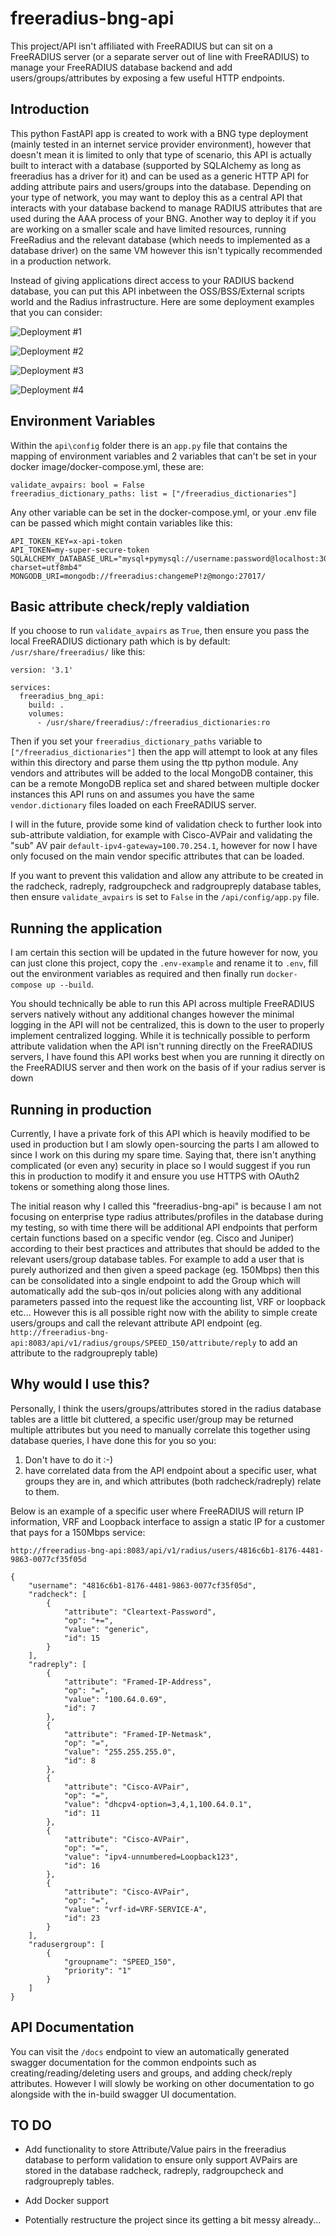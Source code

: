 # freeradius-bng-api

This project/API isn't affiliated with FreeRADIUS but can sit on a FreeRADIUS server (or a separate server out of line with FreeRADIUS) to manage your FreeRADIUS database backend and add users/groups/attributes by exposing a few useful HTTP endpoints.

## Introduction

This python FastAPI app is created to work with a BNG type deployment (mainly tested in an internet service provider environment), however that doesn't mean it is limited to only that type of scenario, this API is actually built to interact with a database (supported by SQLAlchemy as long as freeradius has a driver for it) and can be used as a generic HTTP API for adding attribute pairs and users/groups into the database. Depending on your type of network, you may want to deploy this as a central API that interacts with your database backend to manage RADIUS attributes that are used during the AAA process of your BNG. Another way to deploy it if you are working on a smaller scale and have limited resources, running FreeRadius and the relevant database (which needs to implemented as a database driver) on the same VM however this isn't typically recommended in a production network.

Instead of giving applications direct access to your RADIUS backend database, you can put this API inbetween the OSS/BSS/External scripts world and the Radius infrastructure. Here are some deployment examples that you can consider:

![Deployment #1](docs/imgs/deployment_1.png)

![Deployment #2](docs/imgs/deployment_2.png)

![Deployment #3](docs/imgs/deployment_3.png)

![Deployment #4](docs/imgs/deployment_4.png)

## Environment Variables

Within the `api\config` folder there is an `app.py` file that contains the mapping of environment variables and 2 variables that can't be set in your docker image/docker-compose.yml, these are:

```
validate_avpairs: bool = False
freeradius_dictionary_paths: list = ["/freeradius_dictionaries"]
```

Any other variable can be set in the docker-compose.yml, or your .env file can be passed which might contain variables like this:

```
API_TOKEN_KEY=x-api-token
API_TOKEN=my-super-secure-token
SQLALCHEMY_DATABASE_URL="mysql+pymysql://username:password@localhost:3006/radius?charset=utf8mb4"
MONGODB_URI=mongodb://freeradius:changemeP!z@mongo:27017/
```

## Basic attribute check/reply valdiation

If you choose to run `validate_avpairs` as `True`, then ensure you pass the local FreeRADIUS dictionary path which is by default: `/usr/share/freeradius/` like this:

```
version: '3.1'

services:
  freeradius_bng_api:
    build: .
    volumes:
      - /usr/share/freeradius/:/freeradius_dictionaries:ro
```

Then if you set your `freeradius_dictionary_paths` variable to `["/freeradius_dictionaries"]` then the app will attempt to look at any files within this directory and parse them using the ttp python module. Any vendors and attributes will be added to the local MongoDB container, this can be a remote MongoDB replica set and shared between multiple docker instances this API runs on and assumes you have the same `vendor.dictionary` files loaded on each FreeRADIUS server.

I will in the future, provide some kind of validation check to further look into sub-attribute valdiation, for example with Cisco-AVPair and validating the "sub" AV pair `default-ipv4-gateway=100.70.254.1`, however for now I have only focused on the main vendor specific attributes that can be loaded.

If you want to prevent this validation and allow any attribute to be created in the radcheck, radreply, radgroupcheck and radgroupreply database tables, then ensure `validate_avpairs` is set to `False` in the `/api/config/app.py` file.

## Running the application

I am certain this section will be updated in the future however for now, you can just clone this project, copy the `.env-example` and rename it to `.env`, fill out the environment variables as required and then finally run `docker-compose up --build`.

You should technically be able to run this API across multiple FreeRADIUS servers natively without any additional changes however the minimal logging in the API will not be centralized, this is down to the user to properly implement centralized logging. While it is technically possible to perform attribute validation when the API isn't running directly on the FreeRADIUS servers, I have found this API works best when you are running it directly on the FreeRADIUS server and then work on the basis of if your radius server is down

## Running in production

Currently, I have a private fork of this API which is heavily modified to be used in production but I am slowly open-sourcing the parts I am allowed to since I work on this during my spare time. Saying that, there isn't anything complicated (or even any) security in place so I would suggest if you run this in production to modify it and ensure you use HTTPS with OAuth2 tokens or something along those lines.

The initial reason why I called this "freeradius-bng-api" is because I am not focusing on enterprise type radius attributes/profiles in the database during my testing, so with time there will be additional API endpoints that perform certain functions based on a specific vendor (eg. Cisco and Juniper) according to their best practices and attributes that should be added to the relevant users/group database tables. For example to add a user that is purely authorized and then given a speed package (eg. 150Mbps) then this can be consolidated into a single endpoint to add the Group which will automatically add the sub-qos in/out policies along with any additional parameters passed into the request like the accounting list, VRF or loopback etc... However this is all possible right now with the ability to simple create users/groups and call the relevant attribute API endpoint (eg. `http://freeradius-bng-api:8083/api/v1/radius/groups/SPEED_150/attribute/reply` to add an attribute to the radgroupreply table)

## Why would I use this?

Personally, I think the users/groups/attributes stored in the radius database tables are a little bit cluttered, a specific user/group may be returned multiple attributes but you need to manually correlate this together using database queries, I have done this for you so you:

1) Don't have to do it :-)
2) have correlated data from the API endpoint about a specific user, what groups they are in, and which attributes (both radcheck/radreply) relate to them.

Below is an example of a specific user where FreeRADIUS will return IP information, VRF and Loopback interface to assign a static IP for a customer that pays for a 150Mbps service:

```
http://freeradius-bng-api:8083/api/v1/radius/users/4816c6b1-8176-4481-9863-0077cf35f05d

{
    "username": "4816c6b1-8176-4481-9863-0077cf35f05d",
    "radcheck": [
        {
            "attribute": "Cleartext-Password",
            "op": "+=",
            "value": "generic",
            "id": 15
        }
    ],
    "radreply": [
        {
            "attribute": "Framed-IP-Address",
            "op": "=",
            "value": "100.64.0.69",
            "id": 7
        },
        {
            "attribute": "Framed-IP-Netmask",
            "op": "=",
            "value": "255.255.255.0",
            "id": 8
        },
        {
            "attribute": "Cisco-AVPair",
            "op": "=",
            "value": "dhcpv4-option=3,4,1,100.64.0.1",
            "id": 11
        },
        {
            "attribute": "Cisco-AVPair",
            "op": "=",
            "value": "ipv4-unnumbered=Loopback123",
            "id": 16
        },
        {
            "attribute": "Cisco-AVPair",
            "op": "=",
            "value": "vrf-id=VRF-SERVICE-A",
            "id": 23
        }
    ],
    "radusergroup": [
        {
            "groupname": "SPEED_150",
            "priority": "1"
        }
    ]
}
```

## API Documentation

You can visit the `/docs` endpoint to view an automatically generated swagger documentation for the common endpoints such as creating/reading/deleting users and groups, and adding check/reply attributes. However I will slowly be working on other documentation to go alongside with the in-build swagger UI documentation.

## TO DO

- Add functionality to store Attribute/Value pairs in the freeradius database to perform validation to ensure only support AVPairs are stored in the database radcheck, radreply, radgroupcheck and radgroupreply tables.

- Add Docker support

- Potentially restructure the project since its getting a bit messy already...